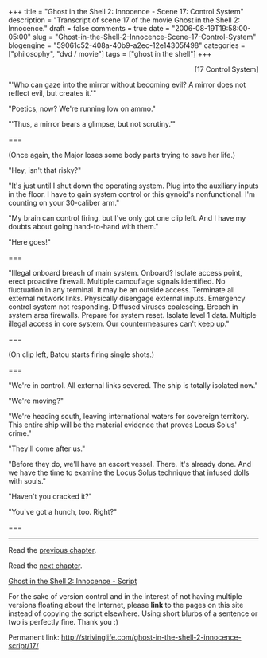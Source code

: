 +++
title = "Ghost in the Shell 2: Innocence - Scene 17: Control System"
description = "Transcript of scene 17 of the movie Ghost in the Shell 2: Innocence."
draft = false
comments = true
date = "2006-08-19T19:58:00-05:00"
slug = "Ghost-in-the-Shell-2-Innocence-Scene-17-Control-System"
blogengine = "59061c52-408a-40b9-a2ec-12e14305f498"
categories = ["philosophy", "dvd / movie"]
tags = ["ghost in the shell"]
+++

<p style="text-align: right">
[17 Control System]
</p>
<p>
&quot;&#39;Who can gaze into the mirror without becoming evil? A mirror does not reflect evil, but creates it.&#39;&quot;
</p>
<p>
&quot;Poetics, now? We&#39;re running low on ammo.&quot;
</p>
<p>
&quot;&#39;Thus, a mirror bears a glimpse, but not scrutiny.&#39;&quot;
</p>
<p>
===
</p>
<!--more-->
<p>
(Once again, the Major loses some body parts trying to save her life.)<!--adsense-->
</p>
<p>
&quot;Hey, isn&#39;t that risky?&quot;
</p>
<p>
&quot;It&#39;s just until I shut down the operating system. Plug into the auxiliary inputs in the floor. I have to gain system control or this gynoid&#39;s nonfunctional. I&#39;m counting on your 30-caliber arm.&quot;
</p>
<p>
&quot;My brain can control firing, but I&#39;ve only got one clip left. And I have my doubts about going hand-to-hand with them.&quot;
</p>
<p>
&quot;Here goes!&quot;
</p>
<p>
===
</p>
<p>
&quot;Illegal onboard breach of main system. Onboard? Isolate access point, erect proactive firewall. Multiple camouflage signals identified. No fluctuation in any terminal. It may be an outside access. Terminate all external network links. Physically disengage external inputs. Emergency control system not responding. Diffused viruses coalescing. Breach in system area firewalls. Prepare for system reset. Isolate level 1 data. Multiple illegal access in core system. Our countermeasures can&#39;t keep up.&quot;
</p>
<p>
===
</p>
<p>
(On clip left, Batou starts firing single shots.)
</p>
<p>
===
</p>
<p>
&quot;We&#39;re in control. All external links severed. The ship is totally isolated now.&quot;
</p>
<p>
&quot;We&#39;re moving?&quot;
</p>
<p>
&quot;We&#39;re heading south, leaving international waters for sovereign territory. This entire ship will be the material evidence that proves Locus Solus&#39; crime.&quot;
</p>
<p>
&quot;They&#39;ll come after us.&quot;
</p>
<p>
&quot;Before they do, we&#39;ll have an escort vessel. There. It&#39;s already done. And we have the time to examine the Locus Solus technique that infused dolls with souls.&quot;
</p>
<p>
&quot;Haven&#39;t you cracked it?&quot;
</p>
<p>
&quot;You&#39;ve got a hunch, too. Right?&quot;
</p>
<p>
===
</p>
<hr />
<p>
Read the <a href="/ghost-in-the-shell-2-innocence-script/16/">previous chapter</a>.
</p>
<p>
Read the <a href="/ghost-in-the-shell-2-innocence-script/18/">next chapter</a>.
</p>
<p>
<a href="/ghost-in-the-shell-2-innocence-script/">Ghost in the Shell 2: Innocence - Script</a>
</p>
<div class="tip">
<p>
For the sake of version control and in the interest of not having multiple versions floating about the Internet, please <strong>link</strong> to the pages on this site instead of copying the script elsewhere. Using short blurbs of a sentence or two is perfectly fine.  Thank you :)
</p>
<p>
Permanent link: <a href="/ghost-in-the-shell-2-innocence-script/17/">http://strivinglife.com/ghost-in-the-shell-2-innocence-script/17/</a>
</p>
</div>


